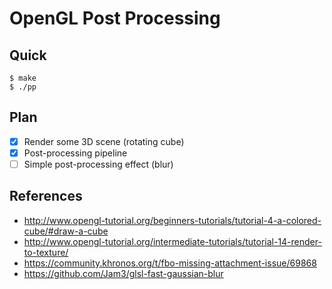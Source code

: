 # OpenGL Post Processing

## Quick

```console
$ make
$ ./pp
```

## Plan

- [x] Render some 3D scene (rotating cube)
- [x] Post-processing pipeline
- [ ] Simple post-processing effect (blur)

## References

- http://www.opengl-tutorial.org/beginners-tutorials/tutorial-4-a-colored-cube/#draw-a-cube
- http://www.opengl-tutorial.org/intermediate-tutorials/tutorial-14-render-to-texture/
- https://community.khronos.org/t/fbo-missing-attachment-issue/69868
- https://github.com/Jam3/glsl-fast-gaussian-blur
